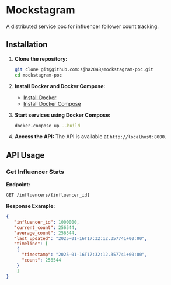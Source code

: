 
# Mockstagram

A distributed service poc for influencer follower count tracking.

## Installation

1. **Clone the repository:**
   ```bash
   git clone git@github.com:sjha2048/mockstagram-poc.git
   cd mockstagram-poc
   ```

2. **Install Docker and Docker Compose:**
   - [Install Docker](https://docs.docker.com/get-docker/)
   - [Install Docker Compose](https://docs.docker.com/compose/install/)

3. **Start services using Docker Compose:**
   ```bash
   docker-compose up --build
   ```

4. **Access the API:**
   The API is available at `http://localhost:8000`.

## API Usage

### Get Influencer Stats
**Endpoint:**
```http
GET /influencers/{influencer_id}
```

**Response Example:**
```json
{
   "influencer_id": 1000000,
   "current_count": 256544,
   "average_count": 256544,
   "last_updated": "2025-01-16T17:32:12.357741+00:00",
   "timeline": [
    {
      "timestamp": "2025-01-16T17:32:12.357741+00:00",
      "count": 256544
    }
    ]
}
```
